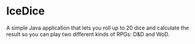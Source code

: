 # IceDice
A simple Java application that lets you roll up to 20 dice and calculate the result so you can play two different kinds of RPGs: D&amp;D and WoD.
